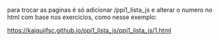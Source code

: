para trocar as paginas é só adicionar /ppi1_lista_js e alterar o numero no html com base nos exercicios, como nesse exemplo:

https://kaiquiifsc.github.io/ppi1_lista_js/ppi1_lista_js/1.html
